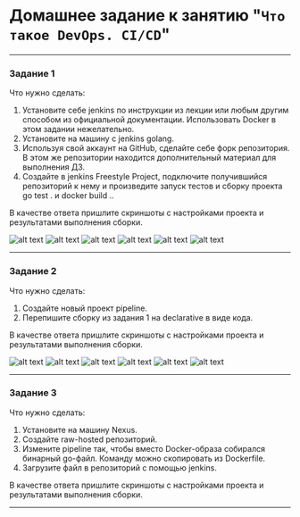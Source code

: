 # Домашнее задание к занятию "`Что такое DevOps. CI/CD`"

---

### Задание 1

Что нужно сделать:

1. Установите себе jenkins по инструкции из лекции или любым другим способом из официальной документации. Использовать Docker в этом задании нежелательно.
2. Установите на машину с jenkins golang.
3. Используя свой аккаунт на GitHub, сделайте себе форк репозитория. В этом же репозитории находится дополнительный материал для выполнения ДЗ.
4. Создайте в jenkins Freestyle Project, подключите получившийся репозиторий к нему и произведите запуск тестов и сборку проекта go test . и docker build ..

В качестве ответа пришлите скриншоты с настройками проекта и результатами выполнения сборки.

![alt text](https://github.com/MaratKN/cicd-24_Jenkins/blob/main/img/task_1_job.png)
![alt text](https://github.com/MaratKN/cicd-24_Jenkins/blob/main/img/task_1_job_2.png)
![alt text](https://github.com/MaratKN/cicd-24_Jenkins/blob/main/img/task_1_job_3.png)
![alt text](https://github.com/MaratKN/cicd-24_Jenkins/blob/main/img/task_1_log.png)
![alt text](https://github.com/MaratKN/cicd-24_Jenkins/blob/main/img/task_1_log_2.png)
![alt text](https://github.com/MaratKN/cicd-24_Jenkins/blob/main/img/task_1_log_3.png)

---

### Задание 2

Что нужно сделать:

1. Создайте новый проект pipeline.
2. Перепишите сборку из задания 1 на declarative в виде кода.

В качестве ответа пришлите скриншоты с настройками проекта и результатами выполнения сборки.

![alt text](https://github.com/MaratKN/cicd-24_Jenkins/blob/main/img/task_2_job.png)
![alt text](https://github.com/MaratKN/cicd-24_Jenkins/blob/main/img/task_2_job_2.png)
![alt text](https://github.com/MaratKN/cicd-24_Jenkins/blob/main/img/task_2_job_3.png)
![alt text](https://github.com/MaratKN/cicd-24_Jenkins/blob/main/img/task_2_log.png)
![alt text](https://github.com/MaratKN/cicd-24_Jenkins/blob/main/img/task_2_log_2.png)
![alt text](https://github.com/MaratKN/cicd-24_Jenkins/blob/main/img/task_2_log_3.png)

---

### Задание 3

Что нужно сделать:

1. Установите на машину Nexus.
2. Создайте raw-hosted репозиторий.
3. Измените pipeline так, чтобы вместо Docker-образа собирался бинарный go-файл. Команду можно скопировать из Dockerfile.
4. Загрузите файл в репозиторий с помощью jenkins.

В качестве ответа пришлите скриншоты с настройками проекта и результатами выполнения сборки.


---

